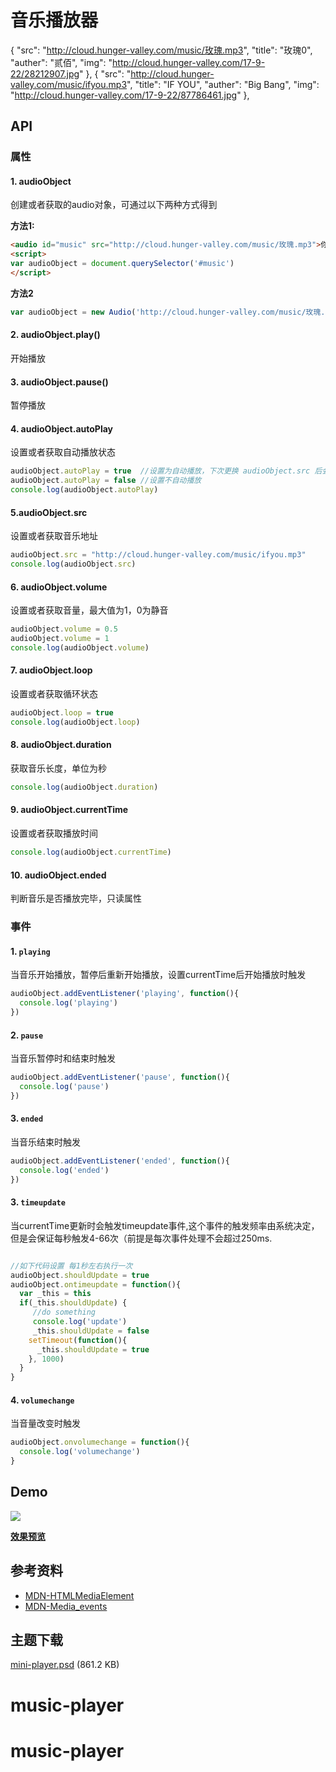 # 音乐播放器
  {
  "src": "http://cloud.hunger-valley.com/music/玫瑰.mp3",
  "title": "玫瑰0",
  "auther": "贰佰",
  "img": "http://cloud.hunger-valley.com/17-9-22/28212907.jpg"
}, {
  "src": "http://cloud.hunger-valley.com/music/ifyou.mp3",
  "title": "IF YOU",
  "auther": "Big Bang",
  "img": "http://cloud.hunger-valley.com/17-9-22/87786461.jpg"
},
## API
### 属性
#### 1. audioObject
 创建或者获取的audio对象，可通过以下两种方式得到

**方法1:**
```html
<audio id="music" src="http://cloud.hunger-valley.com/music/玫瑰.mp3">你的浏览器不支持喔！</audio>
<script>
var audioObject = document.querySelector('#music')
</script>
```

**方法2**
```javascript
var audioObject = new Audio('http://cloud.hunger-valley.com/music/玫瑰.mp3')
```

#### 2. audioObject.play()
开始播放

#### 3. audioObject.pause()
暂停播放

#### 4. audioObject.autoPlay
设置或者获取自动播放状态

```javascript
audioObject.autoPlay = true  //设置为自动播放，下次更换 audioObject.src 后会自动播放音乐
audioObject.autoPlay = false //设置不自动播放
console.log(audioObject.autoPlay)
```

#### 5.audioObject.src
设置或者获取音乐地址

```javascript
audioObject.src = "http://cloud.hunger-valley.com/music/ifyou.mp3"
console.log(audioObject.src)
```
#### 6. audioObject.volume
设置或者获取音量，最大值为1，0为静音

```javascript
audioObject.volume = 0.5
audioObject.volume = 1
console.log(audioObject.volume)
```
#### 7. audioObject.loop
设置或者获取循环状态

```javascript
audioObject.loop = true
console.log(audioObject.loop)
```

#### 8. audioObject.duration
获取音乐长度，单位为秒

```javascript
console.log(audioObject.duration)
```

#### 9. audioObject.currentTime
设置或者获取播放时间

```javascript
console.log(audioObject.currentTime)
```
#### 10. audioObject.ended
判断音乐是否播放完毕，只读属性

### 事件
#### 1. `playing`
当音乐开始播放，暂停后重新开始播放，设置currentTime后开始播放时触发

```javascript
audioObject.addEventListener('playing', function(){
  console.log('playing')
})
```

#### 2. `pause`
当音乐暂停时和结束时触发

```javascript
audioObject.addEventListener('pause', function(){
  console.log('pause')
})
```
#### 3. `ended`
当音乐结束时触发

```javascript
audioObject.addEventListener('ended', function(){
  console.log('ended')
})
```
#### 3. `timeupdate `
当currentTime更新时会触发timeupdate事件,这个事件的触发频率由系统决定，但是会保证每秒触发4-66次（前提是每次事件处理不会超过250ms.

```javascript

//如下代码设置 每1秒左右执行一次
audioObject.shouldUpdate = true
audioObject.ontimeupdate = function(){
  var _this = this
  if(_this.shouldUpdate) {
     //do something
     console.log('update')
     _this.shouldUpdate = false
    setTimeout(function(){
      _this.shouldUpdate = true
    }, 1000)
  }
}
```
#### 4. `volumechange`
当音量改变时触发

```javascript
audioObject.onvolumechange = function(){
  console.log('volumechange')
}
```

## Demo
![](http://jscode.me/uploads/default/original/2X/e/e7811a56143f6d0be5ffe9b8b5d489e1a6aa2524.png)

**[效果预览](http://js.jirengu.com/dudi)**

## 参考资料
- [MDN-HTMLMediaElement](https://developer.mozilla.org/zh-CN/docs/Web/API/HTMLMediaElement)
- [MDN-Media_events](https://developer.mozilla.org/en-US/docs/Web/Guide/Events/Media_events)

## 主题下载
[mini-player.psd](http://jscode.me/uploads/default/original/2X/8/89a444e2bf485fd8ea0b0aaa7af07ce9c5aefb57.psd) (861.2 KB)
# music-player
# music-player

